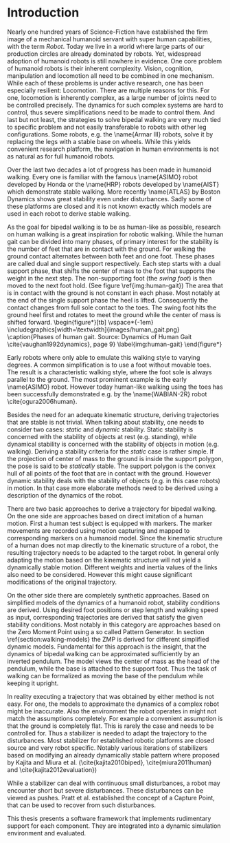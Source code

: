 # Introduction

Nearly one hundred years of Science-Fiction have established the firm image
of a mechanical humanoid servant with super human capabilities, with the term
*Robot*.
Today we live in a world where large parts of our production circles are already
dominated by robots. Yet, widespread adoption of humanoid robots is still nowhere in evidence.
One core problem of humanoid robots is their inherent complexity.
Vision, cognition, manipulation and locomotion all need to be combined in one mechanism.
While each of these problems is under active research, one has been especially resilient: Locomotion.
There are multiple reasons for this. For one, locomotion is inherently complex,
as a large number of joints need to be controlled precisely.
The dynamics for such complex systems are hard to control, thus severe simplifications
need to be made to control them. And last but not least, the strategies to solve
bipedal walking are very much tied to specific problem and not easily transferable to robots
with other leg configurations.
Some robots, e.g. the \name{Armar III} robots, solve it by replacing the legs
with a stable base on wheels. While this yields convenient research platform,
the navigation in human environments is not as natural as for full humanoid robots.

Over the last two decades a lot of progress has been made in humanoid walking.
Every one is familiar with the famous \name{ASIMO} robot developed by Honda or the \name{HRP}
robots developed by \name{AIST} which demonstrate stable walking.
More recently \name{ATLAS} by Boston Dynamics shows great stability even under disturbances.
Sadly some of these platforms are closed and it is not known exactly which models
are used in each robot to derive stable walking.

As the goal for bipedal walking is to be as human-like as possible, research on
human walking is a great inspiration for robotic walking.
While the human gait can be divided into many phases, of primary interest for the stability is the number of
feet that are in contact with the ground. For walking the ground contact alternates between both feet
and one foot. These phases are called dual and single support respectively.
Each step starts with a dual support phase, that shifts the center of mass to the foot that supports the weight in the next step.
The non-supporting foot (the *swing foot*) is then moved to the next foot hold. (See figure \ref{img:human-gait})
The area that is in contact with the ground is not constant in each phase.
Most notably at the end of the single support phase the heel is lifted. Consequently the contact changes
from full sole contact to the toes.
The swing foot hits the ground heel first and rotates to meet the ground while the center of mass
is shifted forward.
\begin{figure*}[tb]
\vspace*{-1em}
\includegraphics[width=\textwidth]{images/human_gait.png}
\caption{Phases of human gait. Source: Dynamics of Human Gait \cite{vaughan1992dynamics}, page 9}
\label{img:human-gait}
\end{figure*}

Early robots where only able to emulate this walking style to varying degrees.
A common simplification is to use a foot without movable toes.
The result is a characteristic walking style, where the foot sole is always parallel to the ground.
The most prominent example is the early \name{ASIMO} robot.
However today human-like walking using the toes has been successfully demonstrated e.g. by the \name{WABIAN-2R} robot \cite{ogura2006human}.

Besides the need for an adequate kinematic structure, deriving trajectories that are stable is
not trivial.
When talking about stability, one needs to consider two cases: *static* and *dynamic* stability.
Static stability is concerned with the stability of objects at rest (e.g. standing), while dynamical stability is concerned
with the stability of objects in motion (e.g. walking).
Deriving a stability criteria for the *static* case is rather simple.
If the projection of center of mass to the ground is inside the support polygon,
the pose is said to be *statically* stable.
The support polygon is the convex hull of all points of the foot that are in contact with the ground.
However dynamic stability deals with the stability of objects (e.g. in this case robots) in motion.
In that case more elaborate methods need to be derived using a description of the dynamics of the robot.

There are two basic approaches to derive a trajectory for bipedal walking.
On the one side are approaches based on direct imitation of a human motion.
First a human test subject is equipped with markers.
The marker movements are recorded using motion capturing and mapped to corresponding
markers on a humanoid model.
Since the kinematic structure of a human does not map directly to the kinematic structure of a robot,
the resulting trajectory needs to be adapted to the target robot.
In general only adapting the motion based on the kinematic structure will not yield a dynamically stable motion.
Different weights and inertia values of the links also need to be considered.
However this might cause significant modifications of the original trajectory.

On the other side there are completely synthetic approaches. Based on simplified
models of the dynamics of a humanoid robot, stability conditions are derived.
Using desired foot positions or step length and walking speed as input, corresponding
trajectories are derived that satisfy the given stability conditions.
Most notably in this category are approaches based on the Zero Moment Point using a so called Pattern Generator.
In section \ref{section:walking-models} the ZMP is derived for different simplified
dynamic models. Fundamental for this approach is the insight, that the dynamics
of bipedal walking can be approximated sufficiently by an inverted pendulum.
The model views the center of mass as the head of the pendulum, while the base
is attached to the support foot.
Thus the task of walking can be formalized as moving the base of the pendulum
while keeping it upright.

In reality executing a trajectory that was obtained by either method is not easy.
For one, the models to approximate the dynamics of a complex robot might be inaccurate.
Also the environment the robot operates in might not match the assumptions completely.
For example a convenient assumption is that the ground is completely flat. This is rarely the
case and needs to be controlled for.
Thus a stabilizer is needed to adapt the trajectory to the disturbances.
Most stabilizer for established robotic platforms are closed source and very
robot specific. Notably various iterations of stabilizers based on modifying
an already dynamically stable pattern where proposed by Kajita and Miura et al.
(\cite{kajita2010biped}, \cite{miura2011human} and \cite{kajita2012evaluation})

While a stabilizer can deal with continuous small disturbances, a robot may
encounter short but severe disturbances. These disturbances can be viewed
as pushes. Pratt et al. established the concept of a Capture Point,
that can be used to recover from such disturbances.

This thesis presents a software framework that implements rudimentary support
for each component. They are integrated into a dynamic simulation environment
and evaluated.

